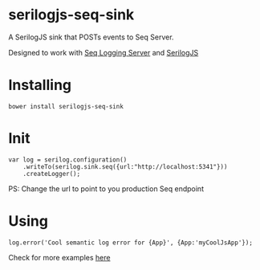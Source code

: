 # serilogjs-seq-sink
A SerilogJS sink that POSTs events to Seq Server.

Designed to work with [Seq Logging Server](http://docs.getseq.net/v2/docs) and [SerilogJS](https://github.com/structured-log/structured-log)

# Installing
```
bower install serilogjs-seq-sink
```

# Init
```
var log = serilog.configuration()
    .writeTo(serilog.sink.seq({url:"http://localhost:5341"}))
    .createLogger();
```
PS: Change the url to point to you production Seq endpoint

# Using
```
log.error('Cool semantic log error for {App}', {App:'myCoolJsApp'});
```
Check for more examples [here](https://github.com/structured-log/structured-log/blob/dev/README.md)
